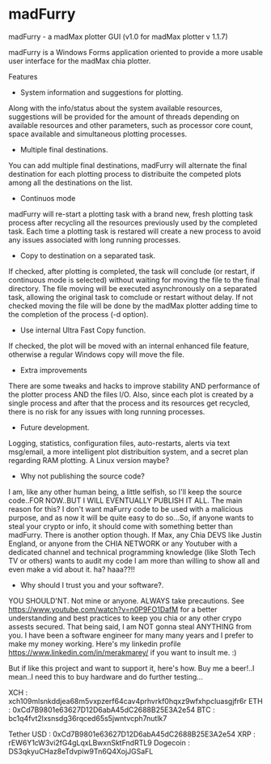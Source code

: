 # madFurry
madFurry - a madMax plotter GUI (v1.0 for madMax plotter v 1.1.7)

madFurry is a Windows Forms application oriented to provide a more usable user interface for the madMax chia plotter.

Features

- System information and suggestions for plotting.

Along with the info/status about the system available resources, suggestions will be provided for the amount of threads depending on available resources and other parameters, such as processor core count, space available and simultaneous plotting processes.

- Multiple final destinations.

You can add multiple final destinations, madFurry will alternate the final destination for each plotting process to distribuite the competed plots among all the destinations on the list.

- Continuos mode

madFurry will re-start a plotting task with a brand new, fresh plotting task process after recycling all the resources previously used by the completed task. Each time a plotting task is restared will create a new process to avoid any issues associated with long running processes.

- Copy to destination on a separated task.

If checked, after plotting is completed, the task will conclude (or restart, if continuous mode is selected) without waiting for moving the file to the final directory. The file moving will be executed asynchronously on a separated task, allowing the original task to comclude or restart without delay. If not checked moving the file will be done by the madMax plotter adding time to the completion of the process (-d option). 

- Use internal Ultra Fast Copy function.

If checked, the plot will be moved with an internal enhanced file feature, otherwise a regular Windows copy will move the file.

- Extra improvements

There are some tweaks and hacks to improve stability AND performance of the plotter process AND the files I/O. Also, since each plot is created by a single process and after that the process and its resources get recycled, there is no risk for any issues with long running processes.

- Future development.

Logging, statistics, configuration files, auto-restarts, alerts via text msg/email, a more intelligent plot distribuition system, and a secret plan regarding RAM plotting. A Linux version maybe?

- Why not publishing the source code?

I am, like any other human being, a little selfish, so I'll keep the source code..FOR NOW..BUT I WILL EVENTUALLY PUBLISH IT ALL.  The main reason for this? I don't want maFurry code to be used with a malicious purpose, and as now it will be quite easy to do so...So, if anyone wants to steal your crypto or info, it should come with something better than madFurry. There is another option though. If Max, any Chia DEVS like Justin England, or anyone from the CHIA NETWORK or any Youtuber with a dedicated channel and technical programming knowledge (like  Sloth Tech TV or others) wants to audit my code I am more than willing to show all and even make a vid about it. ha? haaa??!!  

- Why should I trust you and your software?.

YOU SHOULD'NT. Not mine or anyone. ALWAYS take precautions. See https://www.youtube.com/watch?v=n0P9FO1DafM for a better understanding and best practices to keep you chia or any other crypo assests secured. That being said, I am NOT gonna steal ANYTHING from you. I have been a software engineer for many many years and I prefer to make my money working.
Here's my linkedin profile https://www.linkedin.com/in/merakmarey/ if you want to insult me. :)

But if like this project and want to support it, here's how. Buy me a beer!..I mean..I need this to buy hardware and do further testing...

XCH : xch109mlsnkddjea68m5vxpzerf64cav4prhvrkf0hqxz9wfxhpcluasgjfr6r
ETH : 0xCd7B9801e63627D12D6abA45dC2688B25E3A2e54
BTC : bc1q4fvt2lxsnsdg36rqced65s5jwntvcph7nutlk7

Tether USD : 0xCd7B9801e63627D12D6abA45dC2688B25E3A2e54
XRP : rEW6Y1cW3vi2fG4gLqxLBwxnSktFndRTL9
Dogecoin : DS3qkyuCHaz8eTdvpiw9Tn6Q4XojJGSaFL




